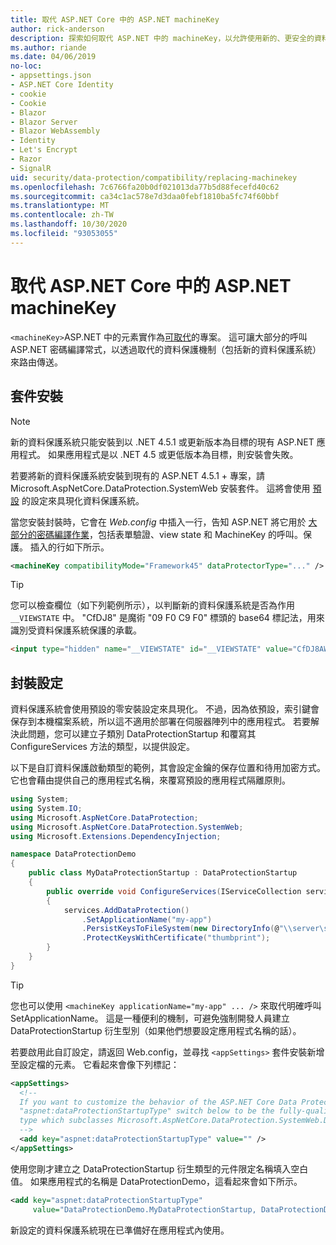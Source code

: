 ```yaml
---
title: 取代 ASP.NET Core 中的 ASP.NET machineKey
author: rick-anderson
description: 探索如何取代 ASP.NET 中的 machineKey，以允許使用新的、更安全的資料保護系統。
ms.author: riande
ms.date: 04/06/2019
no-loc:
- appsettings.json
- ASP.NET Core Identity
- cookie
- Cookie
- Blazor
- Blazor Server
- Blazor WebAssembly
- Identity
- Let's Encrypt
- Razor
- SignalR
uid: security/data-protection/compatibility/replacing-machinekey
ms.openlocfilehash: 7c6766fa20b0df021013da77b5d88fecefd40c62
ms.sourcegitcommit: ca34c1ac578e7d3daa0febf1810ba5fc74f60bbf
ms.translationtype: MT
ms.contentlocale: zh-TW
ms.lasthandoff: 10/30/2020
ms.locfileid: "93053055"
---
```

# <a name="replace-the-aspnet-machinekey-in-aspnet-core"></a>取代 ASP.NET Core 中的 ASP.NET machineKey

<a name="compatibility-replacing-machinekey"></a>

`<machineKey>`ASP.NET 中的元素實作為[可取代](https://blogs.msdn.microsoft.com/webdev/2012/10/23/cryptographic-improvements-in-asp-net-4-5-pt-2/)的專案。 這可讓大部分的呼叫 ASP.NET 密碼編譯常式，以透過取代的資料保護機制（包括新的資料保護系統）來路由傳送。

## <a name="package-installation"></a>套件安裝

> [!NOTE]
> 新的資料保護系統只能安裝到以 .NET 4.5.1 或更新版本為目標的現有 ASP.NET 應用程式。 如果應用程式是以 .NET 4.5 或更低版本為目標，則安裝會失敗。

若要將新的資料保護系統安裝到現有的 ASP.NET 4.5.1 + 專案，請 Microsoft.AspNetCore.DataProtection.SystemWeb 安裝套件。 這將會使用 [預設](xref:security/data-protection/configuration/default-settings) 的設定來具現化資料保護系統。

當您安裝封裝時，它會在 *Web.config* 中插入一行，告知 ASP.NET 將它用於 [大部分的密碼編譯作業](https://blogs.msdn.microsoft.com/webdev/2012/10/23/cryptographic-improvements-in-asp-net-4-5-pt-2/)，包括表單驗證、view state 和 MachineKey 的呼叫。保護。 插入的行如下所示。

```xml
<machineKey compatibilityMode="Framework45" dataProtectorType="..." />
```

>[!TIP]
> 您可以檢查欄位（如下列範例所示），以判斷新的資料保護系統是否為作用 `__VIEWSTATE` 中。 "CfDJ8" 是魔術 "09 F0 C9 F0" 標頭的 base64 標記法，用來識別受資料保護系統保護的承載。

```html
<input type="hidden" name="__VIEWSTATE" id="__VIEWSTATE" value="CfDJ8AWPr2EQPTBGs3L2GCZOpk...">
```

## <a name="package-configuration"></a>封裝設定

資料保護系統會使用預設的零安裝設定來具現化。 不過，因為依預設，索引鍵會保存到本機檔案系統，所以這不適用於部署在伺服器陣列中的應用程式。 若要解決此問題，您可以建立子類別 DataProtectionStartup 和覆寫其 ConfigureServices 方法的類型，以提供設定。

以下是自訂資料保護啟動類型的範例，其會設定金鑰的保存位置和待用加密方式。 它也會藉由提供自己的應用程式名稱，來覆寫預設的應用程式隔離原則。

```csharp
using System;
using System.IO;
using Microsoft.AspNetCore.DataProtection;
using Microsoft.AspNetCore.DataProtection.SystemWeb;
using Microsoft.Extensions.DependencyInjection;

namespace DataProtectionDemo
{
    public class MyDataProtectionStartup : DataProtectionStartup
    {
        public override void ConfigureServices(IServiceCollection services)
        {
            services.AddDataProtection()
                .SetApplicationName("my-app")
                .PersistKeysToFileSystem(new DirectoryInfo(@"\\server\share\myapp-keys\"))
                .ProtectKeysWithCertificate("thumbprint");
        }
    }
}
```

>[!TIP]
> 您也可以使用 `<machineKey applicationName="my-app" ... />` 來取代明確呼叫 SetApplicationName。 這是一種便利的機制，可避免強制開發人員建立 DataProtectionStartup 衍生型別（如果他們想要設定應用程式名稱的話）。

若要啟用此自訂設定，請返回 Web.config，並尋找 `<appSettings>` 套件安裝新增至設定檔的元素。 它看起來會像下列標記：

```xml
<appSettings>
  <!--
  If you want to customize the behavior of the ASP.NET Core Data Protection stack, set the
  "aspnet:dataProtectionStartupType" switch below to be the fully-qualified name of a
  type which subclasses Microsoft.AspNetCore.DataProtection.SystemWeb.DataProtectionStartup.
  -->
  <add key="aspnet:dataProtectionStartupType" value="" />
</appSettings>
```

使用您剛才建立之 DataProtectionStartup 衍生類型的元件限定名稱填入空白值。 如果應用程式的名稱是 DataProtectionDemo，這看起來會如下所示。

```xml
<add key="aspnet:dataProtectionStartupType"
     value="DataProtectionDemo.MyDataProtectionStartup, DataProtectionDemo" />
```

新設定的資料保護系統現在已準備好在應用程式內使用。
